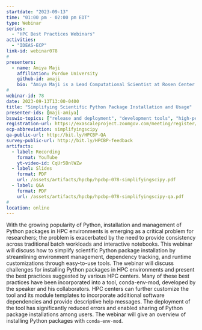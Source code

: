 ```yaml
---
startdate: "2023-09-13"
time: "01:00 pm - 02:00 pm EDT"
type: Webinar
series:
  - "HPC Best Practices Webinars"
activities:
  - "IDEAS-ECP"
link-id: webinar078
#
presenters:
  - name: Amiya Maji
    affiliation: Purdue University
    github-id: amaji
    bio: "Amiya Maji is a Lead Computational Scientist at Rosen Center for Advanced Computing (RCAC) at Purdue University, where he collaborates with faculty and researchers from various scientific domains to optimize their computational and data analysis workflows. Being an avid advocate for software reliability and security, Amiya has developed several algorithms and tools for software testing both during his graduate studies at Purdue ECE and then at RCAC. He co-invented the “Testpilot” regression testing framework at Purdue (HUST17) and also developed the “conda-env-mod” tool for easy deployment of scientific Python applications (HUST20). Amiya currently leads the software build automation project for Purdue’s community clusters. Amiya’s contributions to the Community Cluster program were recognized by the Bravo Award (2020) given to Purdue employees for outstanding achievement. Amiya also served as a fellow of Trusted CI (2021) where he promoted best practices for secure computing."
#
webinar-id: 78
date: 2023-09-13T13:00-0400
title: "Simplifying Scientific Python Package Installation and Usage"
presenter-ids: [maji-amiya]
bsswio-topics: ["release and deployment", "development tools", "high-performance computing (hpc)", “online learning”]
registration-url: https://exascaleproject.zoomgov.com/meeting/register/vJItd-GuqDMjH72ztVT-EYb-lh5hQUtEV0g
ecp-abbreviation: simplifyingscipy
qa-public-url: http://bit.ly/HPCBP-QA
survey-public-url: http://bit.ly/HPCBP-feedback
artifacts:
  - label: Recording
    format: YouTube
    yt-video-id: CqUr5BnlWZw
  - label: Slides
    format: PDF
    url: /assets/artifacts/hpcbp/hpcbp-078-simplifyingscipy.pdf
  - label: Q&A
    format: PDF
    url: /assets/artifacts/hpcbp/hpcbp-078-simplifyingscipy-qa.pdf
#
location: online
---
```

With the growing popularity of Python, installation and management of Python packages in HPC environments is emerging as a critical problem for researchers; the problem is exacerbated by the need to provide consistency across traditional batch workloads and interactive notebooks. This webinar will discuss how  to simplify scientific Python package installation by streamlining environment management, dependency tracking, and runtime customizations through easy-to-use tools. The webinar will discuss challenges for installing Python packages in HPC environments and present the best practices suggested by various HPC centers. Many of these best practices have been incorporated into a tool, conda-env-mod, developed by the speaker and his collaborators. HPC centers can further customize the tool and its module templates to incorporate additional software dependencies and provide descriptive help messages. The deployment of the tool has significantly reduced errors and enabled sharing of Python package installations among users. The webinar will give an overview of installing Python packages with `conda-env-mod`.
